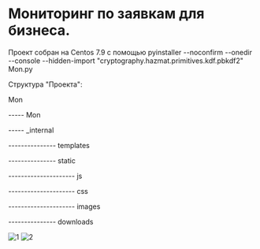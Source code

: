 # Мониторинг по заявкам для бизнеса.
Проект собран на Centos 7.9 с помощью pyinstaller --noconfirm --onedir --console --hidden-import "cryptography.hazmat.primitives.kdf.pbkdf2" Mon.py

Структура "Проекта": 

Mon 
<p>----- Mon</p>
<p>----- _internal</p>
<p>--------------- templates</p>
<p>--------------- static</p>
<p>--------------------- js</p>
<p>--------------------- css</p>
<p>--------------------- images</p>
<p>--------------- downloads</p>

![1](https://github.com/ismetskoy/Mon/assets/18416594/c8336d59-0fe5-486b-86d2-14e576ac49ea)
![2](https://github.com/ismetskoy/Mon/assets/18416594/60e68d5f-0d55-4281-abdb-3be755fe7dc5)
